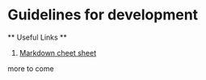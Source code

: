 # Guidelines for development

** Useful Links **

1. [Markdown cheet sheet](https://www.markdownguide.org/cheat-sheet/)

more to come
